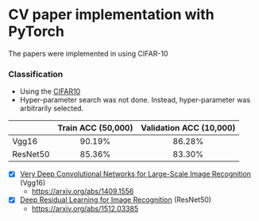 # CV paper implementation with PyTorch
The papers were implemented in using CIFAR-10

### Classification
+ Using the [CIFAR10](https://www.cs.toronto.edu/~kriz/cifar.html)
+ Hyper-parameter search was not done. Instead, hyper-parameter was arbitrarily selected.


|                  | Train ACC (50,000) | Validation ACC (10,000) |
| :--------------- | :-------: | :------------: |
| Vgg16      |  90.19%  |     86.28%     |
| ResNet50  | 85.36% | 83.30% |

* [x] [Very Deep Convolutional Networks for Large-Scale Image Recognition](https://github.com/aisolab/cv_implementation/tree/master/Very_Deep_Convolutional_Networks_for_Large-Scale_Image_Recognition) (Vgg16)
  + https://arxiv.org/abs/1409.1556
* [x] [Deep Residual Learning for Image Recognition](https://github.com/aisolab/cv_implementation/tree/master/Deep_Residual_Learning_for_Image_Recognition) (ResNet50)
  + https://arxiv.org/abs/1512.03385
